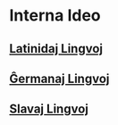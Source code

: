 # Interna Ideo

## [Latinidaj Lingvoj](latinidaj/README.md)

## [Ĝermanaj Lingvoj](ghermanaj/README.md)

## [Slavaj Lingvoj](slavaj/README.md)


